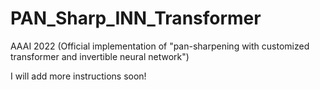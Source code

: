 # PAN_Sharp_INN_Transformer
AAAI 2022 (Official implementation of "pan-sharpening with customized transformer and invertible neural network")

I will add more instructions soon!
